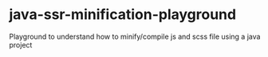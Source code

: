# java-ssr-minification-playground
Playground to understand how to minify/compile js and scss file using a java project
